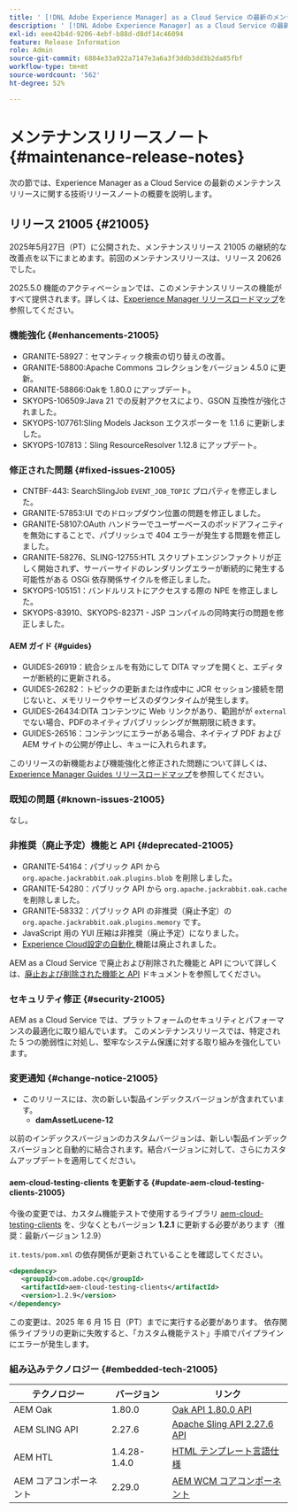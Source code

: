 ```yaml
---
title: ' [!DNL Adobe Experience Manager] as a Cloud Service の最新のメンテナンスリリースノート。'
description: ' [!DNL Adobe Experience Manager] as a Cloud Service の最新のメンテナンスリリースノート。'
exl-id: eee42b4d-9206-4ebf-b88d-d8df14c46094
feature: Release Information
role: Admin
source-git-commit: 6884e33a922a7147e3a6a3f3ddb3dd3b2da85fbf
workflow-type: tm+mt
source-wordcount: '562'
ht-degree: 52%

---
```



# メンテナンスリリースノート {#maintenance-release-notes}

次の節では、Experience Manager as a Cloud Service の最新のメンテナンスリリースに関する技術リリースノートの概要を説明します。

## リリース 21005 {#21005}

2025年5月27日（PT）に公開された、メンテナンスリリース 21005 の継続的な改善点を以下にまとめます。前回のメンテナンスリリースは、リリース 20626 でした。

2025.5.0 機能のアクティベーションでは、このメンテナンスリリースの機能がすべて提供されます。詳しくは、[Experience Manager リリースロードマップ](https://experienceleague.adobe.com/ja/docs/experience-manager-release-information/aem-release-updates/update-releases-roadmap)を参照してください。

### 機能強化 {#enhancements-21005}

* GRANITE-58927：セマンティック検索の切り替えの改善。
* GRANITE-58800:Apache Commons コレクションをバージョン 4.5.0 に更新。
* GRANITE-58866:Oakを 1.80.0 にアップデート。
* SKYOPS-106509:Java 21 での反射アクセスにより、GSON 互換性が強化されました。
* SKYOPS-107761:Sling Models Jackson エクスポーターを 1.1.6 に更新しました。
* SKYOPS-107813：Sling ResourceResolver 1.12.8 にアップデート。

### 修正された問題 {#fixed-issues-21005}

* CNTBF-443: SearchSlingJob `EVENT_JOB_TOPIC` プロパティを修正しました。
* GRANITE-57853:UI でのドロップダウン位置の問題を修正しました。
* GRANITE-58107:OAuth ハンドラーでユーザーベースのポッドアフィニティを無効にすることで、パブリッシュで 404 エラーが発生する問題を修正しました。
* GRANITE-58276、SLING-12755:HTL スクリプトエンジンファクトリが正しく開始されず、サーバーサイドのレンダリングエラーが断続的に発生する可能性がある OSGi 依存関係サイクルを修正しました。
* SKYOPS-105151：バンドルリストにアクセスする際の NPE を修正しました。
* SKYOPS-83910、SKYOPS-82371 - JSP コンパイルの同時実行の問題を修正しました。

#### AEM ガイド {#guides}

* GUIDES-26919：統合シェルを有効にして DITA マップを開くと、エディターが断続的に更新される。
* GUIDES-26282：トピックの更新または作成中に JCR セッション接続を閉じないと、メモリリークやサービスのダウンタイムが発生します。
* GUIDES-26434:DITA コンテンツに Web リンクがあり、範囲がが `external` でない場合、PDFのネイティブパブリッシングが無期限に続きます。
* GUIDES-26516：コンテンツにエラーがある場合、ネイティブ PDF およびAEM サイトの公開が停止し、キューに入れられます。

このリリースの新機能および機能強化と修正された問題について詳しくは、[Experience Manager Guides リリースロードマップ](https://experienceleague.adobe.com/ja/docs/experience-manager-guides/using/release-info/aem-guides-releases-roadmap)を参照してください。

### 既知の問題 {#known-issues-21005}

なし。

### 非推奨（廃止予定）機能と API {#deprecated-21005}

* GRANITE-54164：パブリック API から `org.apache.jackrabbit.oak.plugins.blob` を削除しました。
* GRANITE-54280：パブリック API から `org.apache.jackrabbit.oak.cache` を削除しました。
* GRANITE-58332：パブリック API の非推奨（廃止予定）の `org.apache.jackrabbit.oak.plugins.memory` です。
* JavaScript 用の YUI 圧縮は非推奨（廃止予定）になりました。
* [Experience Cloud設定の自動化 ](/help/sites-cloud/integrating/adobe-analytics-exc-setup-automation.md) 機能は廃止されました。

AEM as a Cloud Service で廃止および削除された機能と API について詳しくは、[廃止および削除された機能と API](/help/release-notes/deprecated-removed-features.md) ドキュメントを参照してください。

### セキュリティ修正 {#security-21005}

AEM as a Cloud Service では、プラットフォームのセキュリティとパフォーマンスの最適化に取り組んでいます。 このメンテナンスリリースでは、特定された 5 つの脆弱性に対処し、堅牢なシステム保護に対する取り組みを強化しています。

### 変更通知 {#change-notice-21005}

* このリリースには、次の新しい製品インデックスバージョンが含まれています。
   * **damAssetLucene-12**

以前のインデックスバージョンのカスタムバージョンは、新しい製品インデックスバージョンと自動的に結合されます。結合バージョンに対して、さらにカスタムアップデートを適用してください。

#### aem-cloud-testing-clients を更新する {#update-aem-cloud-testing-clients-21005}

今後の変更では、カスタム機能テストで使用するライブラリ [aem-cloud-testing-clients](https://github.com/adobe/aem-testing-clients) を、少なくともバージョン **1.2.1** に更新する必要があります（推奨：最新バージョン 1.2.9）

`it.tests/pom.xml` の依存関係が更新されていることを確認してください。

```xml
<dependency>
   <groupId>com.adobe.cq</groupId>
   <artifactId>aem-cloud-testing-clients</artifactId>
   <version>1.2.9</version>
</dependency>
```

この変更は、2025 年 6 月 15 日（PT）までに実行する必要があります。
依存関係ライブラリの更新に失敗すると、「カスタム機能テスト」手順でパイプラインにエラーが発生します。

### 組み込みテクノロジー {#embedded-tech-21005}

| テクノロジー | バージョン | リンク |
|---|---|---|
| AEM Oak | 1.80.0 | [Oak API 1.80.0 API](https://www.javadoc.io/doc/org.apache.jackrabbit/oak-api/1.80.0/index.html) |
| AEM SLING API | 2.27.6 | [Apache Sling API 2.27.6 API](https://www.javadoc.io/doc/org.apache.sling/org.apache.sling.api/latest/index.html) |
| AEM HTL | 1.4.28-1.4.0 | [HTML テンプレート言語仕様](https://github.com/adobe/htl-spec) |
| AEM コアコンポーネント | 2.29.0 | [AEM WCM コアコンポーネント](https://github.com/adobe/aem-core-wcm-components) |
